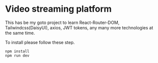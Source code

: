 # Video streaming platform

This has be my goto project to learn React-Router-DOM, Tailwindcss(DaisyUI), axios, JWT tokens, any many more technologies at the same time.

To install please follow these step.

```
npm install
npm run dev
```
